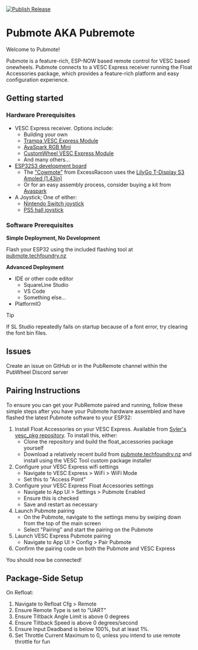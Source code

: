 [![Publish Release](https://github.com/contactsimonwilson/PubRemote/actions/workflows/release.yml/badge.svg)](https://github.com/contactsimonwilson/PubRemote/actions/workflows/release.yml)

# Pubmote AKA Pubremote

Welcome to Pubmote!

Pubmote is a feature-rich, ESP-NOW based remote control for VESC based onewheels. Pubmote connects to a VESC Express receiver running the Float Accessories package, which provides a feature-rich platform and easy configuration experience.

## Getting started

### Hardware Prerequisites
- VESC Express receiver. Options include:
  - Building your own
  - [Trampa VESC Express Module](https://trampaboards.com/vesc-express--p-34857.html)
  - [AvaSpark RGB Mini](https://avaspark.com/products/avaspark-rgb-mini)
  - [CustomWheel VESC Express Module](https://customwheel.shop/accesories/vesc-express-module-wifi-bt)
  - And many others...
- [ESP32S3 development board](https://www.waveshare.com/esp32-s3-touch-lcd-1.28.htm)
  - The ["Cowmote"](https://cowpowersystems.com/product/1) from ExcessRacoon uses the [LilyGo T-Display S3 Amoled (1.43in)](https://lilygo.cc/products/t-display-s3-amoled-1-64?variant=44507650556085)
  - Or for an easy assembly process, consider buying a kit from [Avaspark](https://avaspark.com/products/pubmote-dev-kit)
- A Joystick; One of either:
  - [Nintendo Switch joystick](https://vi.aliexpress.com/item/1005006746686389.html)
  - [PS5 hall joystick](https://vi.aliexpress.com/item/1005005916919152.html)

### Software Prerequisites

**Simple Deployment, No Development**

Flash your ESP32 using the included flashing tool at [pubmote.techfoundry.nz](https://pubmote.techfoundry.nz)

**Advanced Deployment**
- IDE or other code editor
  - SquareLine Studio
  - VS Code
  - Something else...
- PlatformIO

> [!TIP]
> If SL Studio repeatedly fails on startup because of a font error, try clearing the font bin files.

## Issues

Create an issue on GitHub or in the PubRemote channel within the PubWheel Discord server

## Pairing Instructions

To ensure you can get your PubRemote paired and running, follow these simple steps after you have your Pubmote hardware assembled and have flashed the latest Pubmote software to your ESP32:

1. Install Float Accessories on your VESC Express. Available from [Syler's vesc_pkg repository](https://github.com/Relys/vesc_pkg). To install this, either:
    - Clone the repository and build the float_accessories package yourself
    - Download a relatively recent build from [pubmote.techfoundry.nz](https://pubmote.techfoundry.nz) and install using the VESC Tool custom package installer
2. Configure your VESC Express wifi settings
    - Navigate to VESC Express > WiFi > WiFi Mode
    - Set this to "Access Point"
3. Configure your VESC Express Float Accessories settings
    - Navigate to App UI > Settings > Pubmote Enabled
    - Ensure this is checked
    - Save and restart as necessary
4. Launch Pubmote pairing
    - On the Pubmote, navigate to the settings menu by swiping down from the top of the main screen
    - Select "Pairing" and start the pairing on the Pubmote
5. Launch VESC Express Pubmote pairing
    - Navigate to App UI > Config > Pair Pubmote
6. Confirm the pairing code on both the Pubmote and VESC Express

You should now be connected!

## Package-Side Setup

On Refloat:
1. Navigate to Refloat Cfg > Remote
2. Ensure Remote Type is set to "UART"
3. Ensure Tiltback Angle Limit is above 0 degrees
4. Ensure Tiltback Speed is above 0 degrees/second
5. Ensure Input Deadband is below 100%, but at least 1%.
6. Set Throttle Current Maximum to 0, unless you intend to use remote throttle for fun

